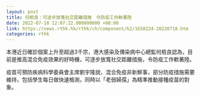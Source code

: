 ```yaml
---
layout: post
title: 何栢良：可逐步放寬社交距離措施　令防疫工作軟著陸
date: 2022-07-18 12:07:22.000000000 +08:00
link: https://news.rthk.hk/rthk/ch/component/k2/1658224-20220718.htm
categories: rthk
---
```


本港近日確診個案上升至超過3千宗，港大感染及傳染病中心總監何栢良認為，目前是推高混合免疫效果的好時機，可逐步放寬社交距離措施，令防疫工作軟著陸。

疫苗可預防疾病科學委員會主席劉宇隆說，混合免疫非新鮮事，部分防疫措施需要維持，包括學生每日做快速檢測，同時以「老弱婦孺」為精準推動接種疫苗的對象。

